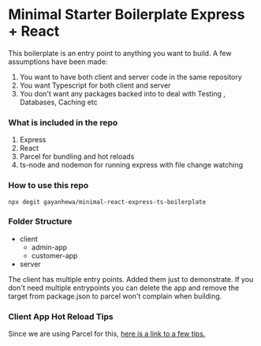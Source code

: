 # Minimal Starter Boilerplate Express + React

This boilerplate is an entry point to anything you want to build. A few assumptions have been made:

1. You want to have both client and server code in the same repository
2. You want Typescript for both client and server
3. You don't want any packages backed into to deal with Testing , Databases, Caching etc

### What is included in the repo

1. Express
2. React
3. Parcel for bundling and hot reloads
4. ts-node and nodemon for running express with file change watching

### How to use this repo

```
npx degit gayanhewa/minimal-react-express-ts-boilerplate
```

### Folder Structure

- client
  - admin-app
  - customer-app
- server

The client has multiple entry points. Added them just to demonstrate. If you don't need multiple entrypoints you can delete the app and remove the target from package.json to parcel won't complain when building.

### Client App Hot Reload Tips

Since we are using Parcel for this, [here is a link to a few tips.](https://parceljs.org/recipes/react/#tips)
